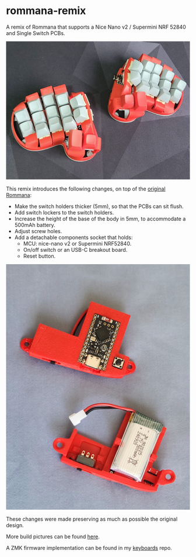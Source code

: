 # rommana-remix
A remix of Rommana that supports a Nice Nano v2 / Supermini NRF 52840 and Single Switch PCBs.

![img](img/rommana-remix.jpeg)

This remix introduces the following changes, on top of the [original Rommana](https://github.com/AlaaSaadAbdo/Rommana):
- Make the switch holders thicker (5mm), so that the PCBs can sit flush.
- Add switch lockers to the switch holders.
- Increase the height of the base of the body in 5mm, to accommodate a 500mAh battery.
- Adjust screw holes.
- Add a detachable components socket that holds:
    - MCU: nice-nano v2 or Supermini NRF52840. 
    - On/off switch or an USB-C breakout board.
    - Reset button.

![img](img/01.jpeg)

These changes were made preserving as much as possible the original design.

More build pictures can be found [here](img/build.md).

A ZMK firmware implementation can be found in my [keyboards](https://github.com/rafaelromao/keyboards) repo.

